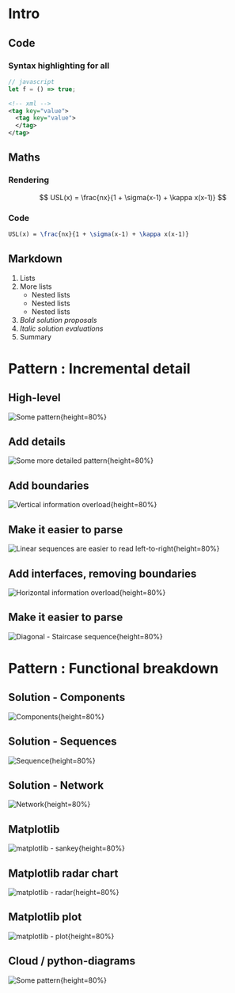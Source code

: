 # Intro

## Code

### Syntax highlighting for all

```javascript
// javascript
let f = () => true;
```

```xml
<!-- xml -->
<tag key="value">
  <tag key="value">
  </tag>
</tag>
```

## Maths

### Rendering

$$
USL(x) = \frac{nx}{1 + \sigma(x-1) + \kappa x(x-1)}
$$

### Code

```latex
USL(x) = \frac{nx}{1 + \sigma(x-1) + \kappa x(x-1)}
```

## Markdown

 1. Lists
 2. More lists
    * Nested lists
    * Nested lists
    * Nested lists
 3. *Bold solution proposals*
 4. _Italic solution evaluations_
 5. Summary

# Pattern : Incremental detail

## High-level

![Some pattern](./out/pattern-001-001.svg){height=80%}

## Add details

![Some more detailed pattern](./out/pattern-001-002.svg){height=80%}

## Add boundaries

![Vertical information overload](./out/pattern-001-003.svg){height=80%}

## Make it easier to parse

![Linear sequences are easier to read left-to-right](./out/pattern-001-004.svg){height=80%}

## Add interfaces, removing boundaries

![Horizontal information overload](./out/pattern-001-005.svg){height=80%}

## Make it easier to parse

![Diagonal - Staircase sequence](./out/pattern-001-006.svg){height=80%}

# Pattern : Functional breakdown

## Solution - Components

![Components](./out/pattern-002-001.svg){height=80%}

## Solution - Sequences

![Sequence](./out/pattern-002-002.svg){height=80%}

## Solution - Network

![Network](./out/pattern-002-003.svg){height=80%}

## Matplotlib

![matplotlib - sankey](./out/sankey.matplotlib.py.svg){height=80%}

## Matplotlib radar chart

![matplotlib - radar](./out/radar.matplotlib.py.svg){height=80%}

## Matplotlib plot

![matplotlib - plot](./out/plot.matplotlib.py.svg){height=80%}

## Cloud / python-diagrams

![Some pattern](./out/aws-001.png){height=80%}


